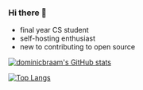 ### Hi there 👋

<!--
**dominicbraam/dominicbraam** is a ✨ _special_ ✨ repository because its `README.md` (this file) appears on your GitHub profile.

Here are some ideas to get you started:

- 🔭 I’m currently working on ...
- 🌱 I’m currently learning ...
- 👯 I’m looking to collaborate on ...
- 🤔 I’m looking for help with ...
- 💬 Ask me about ...
- 📫 How to reach me: ...
- 😄 Pronouns: ...
- ⚡ Fun fact: ...
-->

- final year CS student
- self-hosting enthusiast
- new to contributing to open source

<p align="center">
  
[![dominicbraam's GitHub stats](https://github-readme-stats.vercel.app/api?username=dominicbraam&theme=onedark&count_private=true)](https://github-readme-stats.vercel.app/api?username=dominicbraam&theme=onedark&count_private=true)
  
[![Top Langs](https://github-readme-stats.vercel.app/api/top-langs/?username=dominicbraam&layout=compact&theme=onedark)](https://github-readme-stats.vercel.app/api/top-langs/?username=dominicbraam&layout=compact&theme=onedark)
  
</p>
